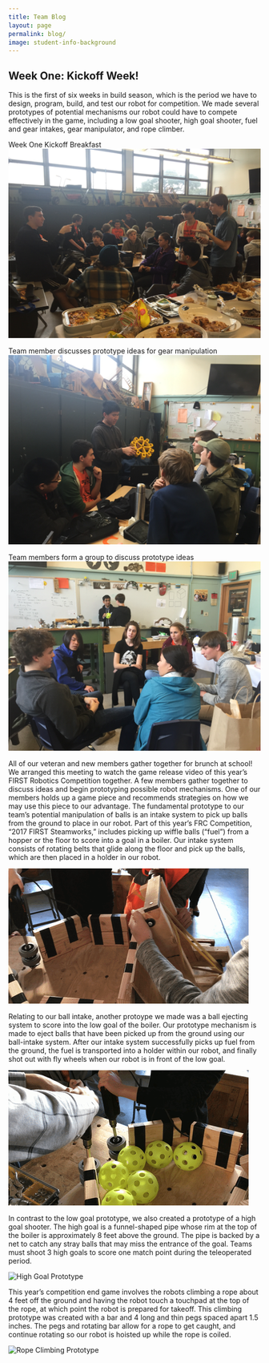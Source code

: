 ```yaml
---
title: Team Blog
layout: page
permalink: blog/
image: student-info-background
---
```


## Week One: Kickoff Week!

This is the first of six weeks in build season, which is the period we have to design, program, build, and test our robot for competition. We made several prototypes of potential mechanisms our robot could have to compete effectively in the game, including a low goal shooter, high goal shooter, fuel and gear intakes, gear manipulator, and rope climber.

Week One Kickoff Breakfast
![Week One Kickoff Breakfast](/assets/img/week_one_breakfast.JPG)

Team member discusses prototype ideas for gear manipulation
![Team member discusses prototype ideas](/assets/img/week_one_jerry_gear.JPG)

Team members form a group to discuss prototype ideas
![Team members form a group to discuss prototype ideas](/assets/img/week_one_prototype_meeting.JPG)

All of our veteran and new members gather together for brunch at school! We arranged this meeting to watch the game release video of this year’s FIRST Robotics Competition together. A few members gather together to discuss ideas and begin prototyping possible robot mechanisms. One of our members holds up a game piece and recommends strategies on how we may use this piece to our advantage. The fundamental prototype to our team’s potential manipulation of balls is an intake system to pick up balls from the ground to place in our robot. Part of this year’s FRC Competition, “2017 FIRST Steamworks,” includes picking up wiffle balls (“fuel”) from a hopper or the floor to score into a goal in a boiler. Our intake system consists of rotating belts that glide along the floor and pick up the balls, which are then placed in a holder in our robot.

![Fuel Intake Prototype](/assets/img/intake_prototype.gif)

Relating to our ball intake, another protoype we made was a ball ejecting system to score into the low goal of the boiler. Our prototype mechanism is made to eject balls that have been picked up from the ground using our ball-intake system. After our intake system successfully picks up fuel from the ground, the fuel is transported into a holder within our robot, and finally shot out with fly wheels when our robot is in front of the low goal.

![Low Goal Shooter Prototype](/assets/img/lowgoal_prototype.gif)

In contrast to the low goal prototype, we also created a prototype of a high goal shooter. The high goal is a funnel-shaped pipe whose rim at the top of the boiler is approximately 8 feet above the ground. The pipe is backed by a net to catch any stray balls that may miss the entrance of the goal. Teams must shoot 3 high goals to score one match point during the teleoperated period.

![High Goal Prototype](/assets/img/highgoal_prototype.gif)

This year’s competition end game involves the robots climbing a rope about 4 feet off the ground and having the robot touch a touchpad at the top of the rope, at which point the robot is prepared for takeoff. This climbing prototype was created with a bar and 4 long and thin pegs spaced apart 1.5 inches. The pegs and rotating bar allow for a rope to get caught, and continue rotating so our robot is hoisted up while the rope is coiled.

![Rope Climbing Prototype](/assets/img/climber_prototype.gif)
